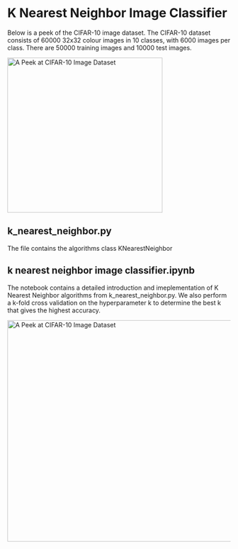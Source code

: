 # K Nearest Neighbor Image Classifier
Below is a peek of the CIFAR-10 image dataset. 
The CIFAR-10 dataset consists of 60000 32x32 colour images in 10 classes, with 6000 images per class. There are 50000 training images and 10000 test images.

<img src="https://github.com/hongwai1920/Machine-Learning-algorithms/blob/master/K%20Nearest%20Neighbor%20Image%20Classifier/Images/CIFAR-10.png" alt="A Peek at CIFAR-10 Image Dataset" width="350" height="350"/>

## k_nearest_neighbor.py
The file contains the algorithms class KNearestNeighbor

## k nearest neighbor image classifier.ipynb
The notebook contains a detailed introduction and imeplementation of K Nearest Neighbor algorithms from k_nearest_neighbor.py.
We also perform a k-fold cross validation on the hyperparameter k to determine the best k that gives the highest accuracy.

<img src="https://github.com/hongwai1920/Machine-Learning-algorithms/blob/master/K%20Nearest%20Neighbor%20Image%20Classifier/Images/cross-validation%20on%20k.png" alt="A Peek at CIFAR-10 Image Dataset" width="650" height="500"/>
